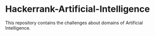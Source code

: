 # Hackerrank-Artificial-Intelligence
This repository contains the challenges about domains of Artificial Intelligence.
